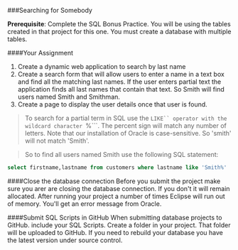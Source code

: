 <!--djw:done-->
###Searching for Somebody

**Prerequisite**: Complete the SQL Bonus Practice. You will be using the tables created in that project for this one. You must create a database with multiple tables.

####Your Assignment
1. Create a dynamic web application to search by last name
1. Create a search form that will allow users to enter a name in a text box and find all the matching last names. If the user enters partial text the application finds all last names that contain that text. So Smith will find users named Smith and Smithman. 
2. Create a page to display the user details once that user is found.

> To search for a partial term in SQL use the ```LIKE`` operator with the wildcard character ```%```. The percent sign will match any number of letters. Note that our installation of Oracle is case-sensitive. So 'smith' will not match 'Smith'.

> So to find all users named Smith use the following SQL statement:

```sql
select firstname,lastname from customers where lastname like 'Smith%'
```


####Close the database connection
Before you submit the project make sure you arer are closing the database connection. If you don't it will remain allocated. After running your project a number of times Eclipse will run out of memory. You'll get an error message from Oracle.

####Submit SQL Scripts in GitHub 
When submitting database projects to GitHub. include your SQL Scripts. Create a folder in your project. That folder will be uploaded to GitHub. If you need to rebuild your database you have the latest version under source control.